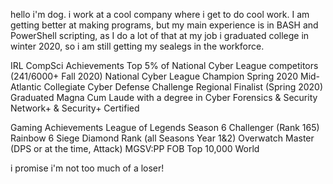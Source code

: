 hello i'm dog. i work at a cool company where i get to do cool work.
I am getting better at making programs, but my main experience is in BASH and PowerShell scripting, as I do a lot of that at my job
i graduated college in winter 2020, so i am still getting my sealegs in the workforce.

IRL CompSci Achievements
Top 5% of National Cyber League competitors (241/6000+ Fall 2020)
National Cyber League Champion Spring 2020
Mid-Atlantic Collegiate Cyber Defense Challenge Regional Finalist (Spring 2020)
Graduated Magna Cum Laude with a degree in Cyber Forensics & Security
Network+ & Security+ Certified

Gaming Achievements
League of Legends Season 6 Challenger (Rank 165)
Rainbow 6 Siege Diamond Rank (all Seasons Year 1&2)
Overwatch Master (DPS or at the time, Attack)
MGSV:PP FOB Top 10,000 World

i promise i'm not too much of a loser!

<!---
barkwoofdog/barkwoofdog is a ✨ special ✨ repository because its `README.md` (this file) appears on your GitHub profile.
You can click the Preview link to take a look at your changes.
--->
